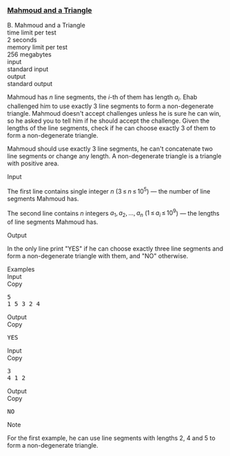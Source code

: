 <h3><a href="https://codeforces.com/contest/766/problem/B" target="_blank" rel="noopener noreferrer">Mahmoud and a Triangle</a></h3>

<div class="header"><div class="title">B. Mahmoud and a Triangle</div><div class="time-limit"><div class="property-title">time limit per test</div>2 seconds</div><div class="memory-limit"><div class="property-title">memory limit per test</div>256 megabytes</div><div class="input-file input-standard"><div class="property-title">input</div>standard input</div><div class="output-file output-standard"><div class="property-title">output</div>standard output</div></div><div><p>Mahmoud has <span class="tex-span"><i>n</i></span> line segments, the <span class="tex-span"><i>i</i></span>-th of them has length <span class="tex-span"><i>a</i><sub class="lower-index"><i>i</i></sub></span>. Ehab challenged him to use <span class="tex-font-style-bf">exactly <span class="tex-span">3</span></span> line segments to form a non-degenerate triangle. Mahmoud doesn't accept challenges unless he is sure he can win, so he asked you to tell him if he should accept the challenge. Given the lengths of the line segments, check if he can choose exactly <span class="tex-span">3</span> of them to form a non-degenerate triangle.</p><p>Mahmoud should use exactly <span class="tex-span">3</span> line segments, he can't concatenate two line segments or change any length. A non-degenerate triangle is a triangle with positive area.</p></div><div class="input-specification"><div class="section-title">Input</div><p>The first line contains single integer <span class="tex-span"><i>n</i></span> (<span class="tex-span">3 ≤ <i>n</i> ≤ 10<sup class="upper-index">5</sup></span>) — the number of line segments Mahmoud has.</p><p>The second line contains <span class="tex-span"><i>n</i></span> integers <span class="tex-span"><i>a</i><sub class="lower-index">1</sub>, <i>a</i><sub class="lower-index">2</sub>, ..., <i>a</i><sub class="lower-index"><i>n</i></sub></span> (<span class="tex-span">1 ≤ <i>a</i><sub class="lower-index"><i>i</i></sub> ≤ 10<sup class="upper-index">9</sup></span>) — the lengths of line segments Mahmoud has.</p></div><div class="output-specification"><div class="section-title">Output</div><p>In the only line print "<span class="tex-font-style-tt">YES</span>" if he can choose exactly three line segments and form a non-degenerate triangle with them, and "<span class="tex-font-style-tt">NO</span>" otherwise.</p></div><div class="sample-tests"><div class="section-title">Examples</div><div class="sample-test"><div class="input"><div class="title">Input<div title="Copy" data-clipboard-target="#id005232371918091921" id="id0010045386825525326" class="input-output-copier">Copy</div></div><pre id="id005232371918091921">5<br>1 5 3 2 4<br></pre></div><div class="output"><div class="title">Output<div title="Copy" data-clipboard-target="#id002526575163572087" id="id009629461390922974" class="input-output-copier">Copy</div></div><pre id="id002526575163572087">YES<br></pre></div><div class="input"><div class="title">Input<div title="Copy" data-clipboard-target="#id005732197931853983" id="id0006532507600102921" class="input-output-copier">Copy</div></div><pre id="id005732197931853983">3<br>4 1 2<br></pre></div><div class="output"><div class="title">Output<div title="Copy" data-clipboard-target="#id007558024243838384" id="id0006897327323749802" class="input-output-copier">Copy</div></div><pre id="id007558024243838384">NO<br></pre></div></div></div><div class="note"><div class="section-title">Note</div><p>For the first example, he can use line segments with lengths <span class="tex-span">2</span>, <span class="tex-span">4</span> and <span class="tex-span">5</span> to form a non-degenerate triangle.</p></div>